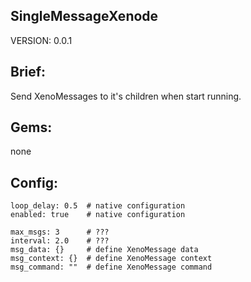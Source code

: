 ## SingleMessageXenode
VERSION: 0.0.1

## Brief:
Send XenoMessages to it's children when start running.

## Gems:
none

## Config:
```
loop_delay: 0.5  # native configuration
enabled: true    # native configuration

max_msgs: 3      # ???
interval: 2.0    # ???
msg_data: {}     # define XenoMessage data
msg_context: {}  # define XenoMessage context
msg_command: ""  # define XenoMessage command      
```